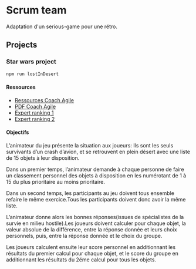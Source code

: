 # Scrum team
Adaptation d'un serious-game pour une rétro.

## Projects

### Star wars project

```js
npm run lostInDesert
```

#### Ressources
- [Ressources Coach Agile](http://coach-agile.com/2014/04/apprenez-la-priorisation-serious-game)
- [PDF Coach Agile](chrome-extension://oemmndcbldboiebfnladdacbdfmadadm/https://coach-agile.com/wp-content/uploads/2014/04/Perdus-dans-desert.pdf)
- [Expert ranking 1](https://coach-agile.com/wp-content/uploads/2014/04/Desert-Survival-Expert-Rationale-1.jpg)
- [Expert ranking 2](https://coach-agile.com/wp-content/uploads/2014/04/Desert-Survival-Expert-Rationale-2.jpg)

#### Objectifs
L’animateur du jeu présente la situation aux joueurs: Ils sont les seuls survivants d’un crash d’avion, et se retrouvent en plein désert avec une liste de 15 objets à leur disposition.

Dans un premier temps, l’animateur demande à chaque personne de faire un classement personnel des objets à disposition en les numérotant de 1 à 15 du plus prioritaire au moins prioritaire.

Dans un second temps, les participants au jeu doivent tous ensemble refaire le même exercice.Tous les participants doivent donc avoir la même liste.

L’animateur donne alors les bonnes réponses(issues de spécialistes de la survie en milieu hostile).Les joueurs doivent calculer pour chaque objet, la valeur absolue de la différence, entre la réponse donnée et leurs choix personnels, puis, entre la réponse donnée et le choix du groupe.

Les joueurs calculent ensuite leur score personnel en additionnant les résultats du premier calcul pour chaque objet, et le score du groupe en additionnant les résultats du 2éme calcul pour tous les objets.
